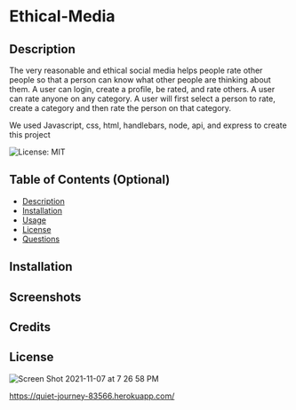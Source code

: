 # Ethical-Media

## Description

The very reasonable and ethical social media helps people rate other people so that a person can know what other people are thinking about them. A user can login, create a profile, be rated, and rate others. A user can rate anyone on any category. A user will first select a person to rate, create a category and then rate the person on that category.

We used Javascript, css, html, handlebars, node, api, and express to create this project

![License: MIT](https://img.shields.io/badge/License-MIT-yellow.svg)
  
## Table of Contents (Optional)

- [Description](#description)
- [Installation](#installation)
- [Usage](#usage)
- [License](#license)
- [Questions](#questions)

## Installation

## Screenshots

## Credits

## License

![Screen Shot 2021-11-07 at 7 26 58 PM](https://user-images.githubusercontent.com/87509934/140674867-2e8d3f3c-936b-49d6-bb2a-c46756e65730.png)

https://quiet-journey-83566.herokuapp.com/
